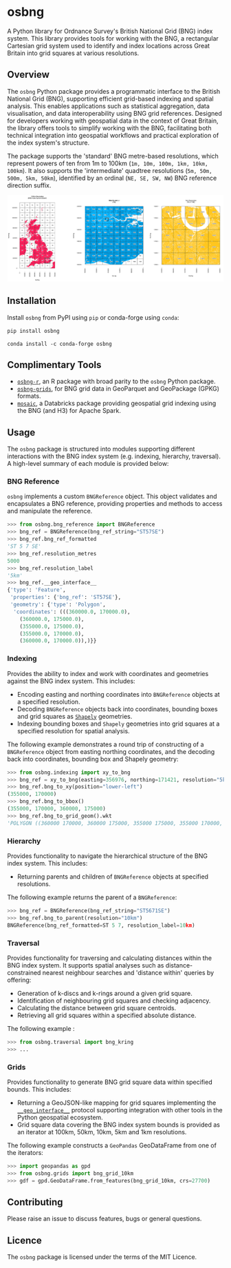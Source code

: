 # osbng

A Python library for Ordnance Survey's British National Grid (BNG) index system. This library provides tools for working with the BNG, a rectangular Cartesian grid system used to identify and index locations across Great Britain into grid squares at various resolutions.

## Overview

The `osbng` Python package provides a programmatic interface to the British National Grid (BNG), supporting efficient grid-based indexing and spatial analysis. This enables applications such as statistical aggregation, data visualisation, and data interoperability using BNG grid references. Designed for developers working with geospatial data in the context of Great Britain, the library offers tools to simplify working with the BNG, facilitating both technical integration into geospatial workflows and practical exploration of the index system's structure.

The package supports the 'standard' BNG metre-based resolutions, which represent powers of ten from 1m to 100km (`1m, 10m, 100m, 1km, 10km, 100km`). It also supports the 'intermediate' quadtree resolutions (`5m, 50m, 500m, 5km, 50km`), identified by an ordinal (`NE, SE, SW, NW`) BNG reference direction suffix.

![BNG index system overview at 100km, 10km and 1km resolutions](docs/_static/images/osbng_100km_10km_1km_grid.png)

## Installation

Install `osbng` from PyPI using `pip` or conda-forge using `conda`:

``` shell
pip install osbng
```

``` shell
conda install -c conda-forge osbng
```

## Complimentary Tools

* [`osbng-r`](https://github.com/OrdnanceSurvey/osbng-r), an R package with broad parity to the `osbng` Python package.
* [`osbng-grids`](https://github.com/OrdnanceSurvey/osbng-grids), for BNG grid data in GeoParquet and GeoPackage (GPKG) formats.
* [`mosaic`](https://github.com/databrickslabs/mosaic), a Databricks package providing geospatial grid indexing using the BNG (and H3) for Apache Spark.

## Usage

The `osbng` package is structured into modules supporting different interactions with the BNG index system (e.g. indexing, hierarchy, traversal). A high-level summary of each module is provided below:

### BNG Reference

`osbng` implements a custom `BNGReference` object. This object validates and encapsulates a BNG reference, providing properties and methods to access and manipulate the reference.

``` python
>>> from osbng.bng_reference import BNGReference
>>> bng_ref = BNGReference(bng_ref_string="ST57SE")
>>> bng_ref.bng_ref_formatted
'ST 5 7 SE'
>>> bng_ref.resolution_metres
5000
>>> bng_ref.resolution_label
'5km'
>>> bng_ref.__geo_interface__
{'type': 'Feature',
 'properties': {'bng_ref': 'ST57SE'},
 'geometry': {'type': 'Polygon',
  'coordinates': (((360000.0, 170000.0),
    (360000.0, 175000.0),
    (355000.0, 175000.0),
    (355000.0, 170000.0),
    (360000.0, 170000.0)),)}}
```

### Indexing

Provides the ability to index and work with coordinates and geometries against the BNG index system. This includes:

* Encoding easting and northing coordinates into `BNGReference` objects at a specified resolution.
* Decoding `BNGReference` objects back into coordinates, bounding boxes and grid squares as [`Shapely`](https://github.com/shapely/shapely) geometries.
* Indexing bounding boxes and `Shapely` geometries into grid squares at a specified resolution for spatial analysis.

The following example demonstrates a round trip of constructing of a `BNGReference` object from easting northing coordinates, and the decoding back into coordinates, bounding box and Shapely geometry:

``` python
>>> from osbng.indexing import xy_to_bng
>>> bng_ref = xy_to_bng(easting=356976, northing=171421, resolution="5km")
>>> bng_ref.bng_to_xy(position="lower-left")
(355000, 170000)
>>> bng_ref.bng_to_bbox()
(355000, 170000, 360000, 175000)
>>> bng_ref.bng_to_grid_geom().wkt
'POLYGON ((360000 170000, 360000 175000, 355000 175000, 355000 170000, 360000 170000))'
```

### Hierarchy

Provides functionality to navigate the hierarchical structure of the BNG index system. This includes:

* Returning parents and children of `BNGReference` objects at specified resolutions.

The following example returns the parent of a `BNGReference`:

``` python
>>> bng_ref = BNGReference(bng_ref_string="ST5671SE")
>>> bng_ref.bng_to_parent(resolution="10km")
BNGReference(bng_ref_formatted=ST 5 7, resolution_label=10km)
```

### Traversal

Provides functionality for traversing and calculating distances within the BNG index system. It supports spatial analyses such as distance-constrained nearest neighbour searches and 'distance within' queries by offering:

* Generation of k-discs and k-rings around a given grid square.
* Identification of neighbouring grid squares and checking adjacency.
* Calculating the distance between grid square centroids.
* Retrieving all grid squares within a specified absolute distance.

The following example :

``` python
>>> from osbng.traversal import bng_kring
>>> ...
```

### Grids

Provides functionality to generate BNG grid square data within specified bounds. This includes:

* Returning a GeoJSON-like mapping for grid squares implementing the [`__geo_interface__`](https://gist.github.com/sgillies/2217756) protocol supporting integration with other tools in the Python geospatial ecosystem.
* Grid square data covering the BNG index system bounds is provided as an iterator at 100km, 50km, 10km, 5km and 1km resolutions.

The following example constructs a `GeoPandas` GeoDataFrame from one of the iterators:

``` python
>>> import geopandas as gpd
>>> from osbng.grids import bng_grid_10km
>>> gdf = gpd.GeoDataFrame.from_features(bng_grid_10km, crs=27700)
```

## Contributing

Please raise an issue to discuss features, bugs or general questions.

## Licence

The `osbng` package is licensed under the terms of the MIT Licence.